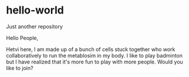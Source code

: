 # hello-world
Just another repository

Hello People, 

Hetvi here, I am made up of a bunch of cells stuck together who work collaboratively to run the metablosim in my body. 
I like to play badminton but I have realized that it's more fun to play with more people. Would you like to join?
